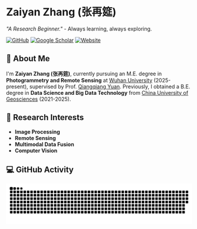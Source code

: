 
# Zaiyan Zhang (张再筵)

*"A Research Beginner."* - Always learning, always exploring.

[![GitHub](https://img.shields.io/badge/GitHub-zzaiyan-blue?style=flat&logo=github)](https://github.com/zzaiyan)
[![Google Scholar](https://img.shields.io/badge/Google%20Scholar-Profile-green?style=flat&logo=google-scholar)](https://scholar.google.com/citations?user=ZpxXejIAAAAJ&hl=en)
[![Website](https://img.shields.io/badge/Website-zzaiyan.com-orange?style=flat&logo=firefox)](https://zzaiyan.github.io)

## 👋 About Me

I'm **Zaiyan Zhang (张再筵)**, currently pursuing an M.E. degree in **Photogrammetry and Remote Sensing** at [Wuhan University](https://www.whu.edu.cn/) (2025-present), supervised by Prof. [Qiangqiang Yuan](https://scholar.google.com/citations?user=aItnA-sAAAAJ). Previously, I obtained a B.E. degree in **Data Science and Big Data Technology** from [China University of Geosciences](https://www.cug.edu.cn/) (2021-2025).

## 🔬 Research Interests

- **Image Processing**
- **Remote Sensing**
- **Multimodal Data Fusion**
- **Computer Vision**

## 💻 GitHub Activity

<picture>
  <source media="(prefers-color-scheme: dark)" srcset="https://raw.githubusercontent.com/zzaiyan/zzaiyan/output/github-contribution-grid-snake-dark.svg">
  <source media="(prefers-color-scheme: light)" srcset="https://raw.githubusercontent.com/zzaiyan/zzaiyan/output/github-contribution-grid-snake.svg">
  <img alt="github contribution grid snake animation" src="https://raw.githubusercontent.com/zzaiyan/zzaiyan/output/github-contribution-grid-snake.svg">
</picture>
